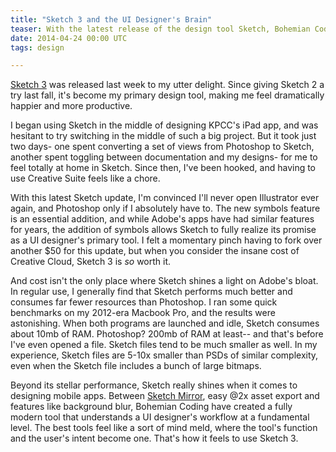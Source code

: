 ```yaml
---
title: "Sketch 3 and the UI Designer's Brain"  
teaser: With the latest release of the design tool Sketch, Bohemian Coding has realized a near-miraculous mind-meld with UI designers everywhere. 
date: 2014-04-24 00:00 UTC
tags: design 

---
```


[Sketch 3](http://bohemiancoding.com/sketch/) was released last week to my utter delight. Since giving Sketch 2 a try last fall, it's become my primary design tool, making me feel dramatically happier and more productive.

I began using Sketch in the middle of designing KPCC's iPad app, and was hesitant to try switching in the middle of such a big project. But it took just two days- one spent converting a set of views from Photoshop to Sketch, another spent toggling between documentation and my designs- for me to feel totally at home in Sketch. Since then, I've been hooked, and having to use Creative Suite feels like a chore. 

With this latest Sketch update, I'm convinced I'll never open Illustrator ever again, and Photoshop only if I absolutely have to. The new symbols feature is an essential addition, and while Adobe's apps have had similar features for years, the addition of symbols allows Sketch to fully realize its promise as a UI designer's primary tool. I felt a momentary pinch having to fork over another $50 for this update, but when you consider the insane cost of Creative Cloud, Sketch 3 is *so* worth it.

And cost isn't the only place where Sketch shines a light on Adobe's bloat. In regular use, I generally find that Sketch performs much better and consumes far fewer resources than Photoshop. I ran some quick benchmarks on my 2012-era Macbook Pro, and the results were astonishing. When both programs are launched and idle, Sketch consumes about 10mb of RAM. Photoshop? 200mb of RAM at least-- and that's before I've even opened a file. Sketch files tend to be much smaller as well. In my experience, Sketch files are 5-10x smaller than PSDs of similar complexity, even when the Sketch file includes a bunch of large bitmaps.

Beyond its stellar performance, Sketch really shines when it comes to designing mobile apps. Between [Sketch Mirror](http://bohemiancoding.com/sketch/features/#mirror), easy @2x asset export and features like background blur, Bohemian Coding have created a fully modern tool that understands a UI designer's workflow at a fundamental level. The best tools feel like a sort of mind meld, where the tool's function and the user's intent become one. That's how it feels to use Sketch 3.